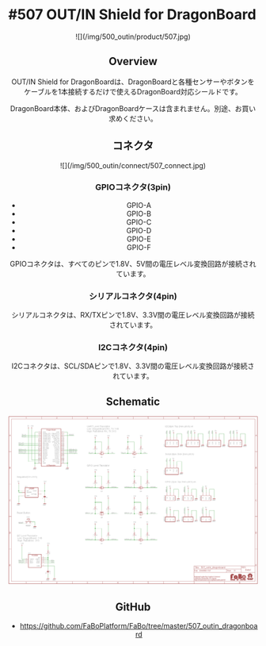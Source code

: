 # #507 OUT/IN Shield for DragonBoard

<center>![](/img/500_outin/product/507.jpg)
<!--COLORME-->

## Overview
OUT/IN Shield for DragonBoardは、DragonBoardと各種センサーやボタンをケーブルを1本接続するだけで使えるDragonBoard対応シールドです。

DragonBoard本体、およびDragonBoardケースは含まれません。別途、お買い求めください。

## コネクタ
<center>![](/img/500_outin/connect/507_connect.jpg)

### GPIOコネクタ(3pin)
- GPIO-A
- GPIO-B
- GPIO-C
- GPIO-D
- GPIO-E
- GPIO-F

GPIOコネクタは、すべてのピンで1.8V、5V間の電圧レベル変換回路が接続されています。

### シリアルコネクタ(4pin)

シリアルコネクタは、RX/TXピンで1.8V、3.3V間の電圧レベル変換回路が接続されています。

### I2Cコネクタ(4pin)

I2Cコネクタは、SCL/SDAピンで1.8V、3.3V間の電圧レベル変換回路が接続されています。

## Schematic
![](/img/500_outin/schematic/507_outin_dragonboard.png)

## GitHub
- https://github.com/FaBoPlatform/FaBo/tree/master/507_outin_dragonboard
